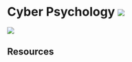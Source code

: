 # Cyber Psychology ![](https://img.shields.io/badge/-Live-darkgreen)
![](https://img.shields.io/badge/Batch-22UCYS-green)

## Resources

